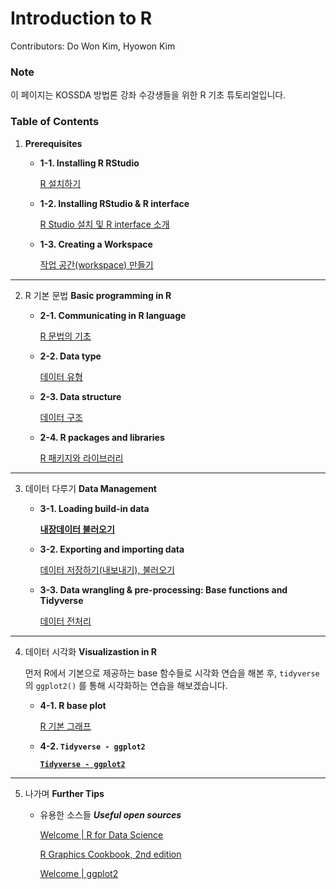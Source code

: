# Introduction to R

Contributors: Do Won Kim, Hyowon Kim

### Note

이 페이지는 KOSSDA 방법론 강좌 수강생들을 위한 R 기초 튜토리얼입니다. 

### Table of Contents

1. **Prerequisites** 
    - **1-1. Installing R RStudio**
        
        [R 설치하기](Introduction%20to%20R/R%20설치하기.md)
        
    - **1-2. Installing RStudio & R interface**
        
        [R Studio 설치 및 R interface 소개](Introduction%20to%20R/R%20Studio%20설치%20및%20R%20interface%20소개.md)
        
    - **1-3. Creating a Workspace**
        
        [작업 공간(workspace) 만들기](Introduction%20to%20R/작업%20공간(workspace)%20만들기.md)
        

---

2. R 기본 문법 **Basic programming in R** 
    - **2-1. Communicating in R language**
        
        [R 문법의 기초](Introduction%20to%20R/R%20문법의%20기초.md)
        
    - **2-2. Data type**
        
        [데이터 유형](Introduction%20to%20R/데이터%20유형.md)
        
    - **2-3. Data structure**
        
        [데이터 구조](Introduction%20to%20R/데이터%20구조.md)
        
    - **2-4. R packages and libraries**
        
        [R 패키지와 라이브러리](Introduction%20to%20R/R%20패키지와%20라이브러리.md)
        

---

3. 데이터 다루기 **Data Management** 
    - **3-1. Loading build-in data**
        
        [**내장데이터 불러오기**](Introduction%20to%20R/내장데이터%20불러오기.md)
        
    - **3-2. Exporting and importing data**
        
        [데이터 저장하기(내보내기), 불러오기](Introduction%20to%20R/데이터%20저장하기(내보내기),%20불러오기.md)
        
    - **3-3. Data wrangling & pre-processing: Base functions and Tidyverse**
        
        [데이터 전처리](Introduction%20to%20R/데이터%20전처리.md)
        

---

4. 데이터 시각화 **Visualizastion in R**
    
    먼저 R에서 기본으로 제공하는 base 함수들로 시각화 연습을 해본 후, `tidyverse`의 `ggplot2()` 를 통해 시각화하는 연습을 해보겠습니다. 
    
    - **4-1.  R base plot**
        
        [R 기본 그래프](Introduction%20to%20R/R%20기본%20그래프.md)
        
    - **4-2. `Tidyverse - ggplot2`**
        
        [**`Tidyverse - ggplot2`**](Introduction%20to%20R/Tidyverse.md)
        

---

5. 나가며 **Further Tips**
    - 유용한 소스들 ***Useful open sources***
        
        [Welcome | R for Data Science](https://r4ds.had.co.nz/index.html)
        
        [R Graphics Cookbook, 2nd edition](https://r-graphics.org/)
        
        [Welcome | ggplot2](https://ggplot2-book.org/index.html)
